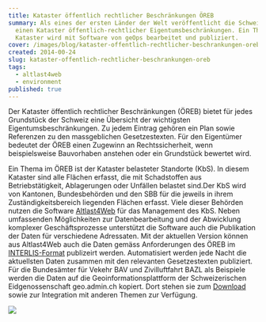 ```yaml
---
title: Kataster öffentlich rechtlicher Beschränkungen ÖREB
summary: Als eines der ersten Länder der Welt veröffentlicht die Schweiz heute
  einen Kataster öffentlich-rechtlicher Eigentumsbeschränkungen. Ein Thema im
  Kataster wird mit Software von geOps bearbeitet und publiziert.
cover: /images/blog/kataster-offentlich-rechtlicher-beschrankungen-oreb/oerebmapgeoadmin.png
created: 2014-00-24
slug: kataster-offentlich-rechtlicher-beschrankungen-oreb
tags:
  - altlast4web
  - environment
published: true
---
```


Der Kataster öffentlich rechtlicher Beschränkungen (ÖREB) bietet für jedes Grundstück der Schweiz eine Übersicht der wichtigsten Eigentumsbeschränkungen. Zu jedem Eintrag gehören ein Plan sowie Referenzen zu den massgeblichen Gesetzestexten. Für den Eigentümer bedeutet der ÖREB einen Zugewinn an Rechtssicherheit, wenn beispielsweise Bauvorhaben anstehen oder ein Grundstück bewertet wird.

Ein Thema im ÖREB ist der Kataster belasteter Standorte (KbS). In diesem Kataster sind alle Flächen erfasst, die mit Schadstoffen aus Betriebstätigkeit, Ablagerungen oder Unfällen belastet sind.Der KbS wird von Kantonen, Bundesbehörden und den SBB für die jeweils in ihrem Zuständigkeitsbereich liegenden Flächen erfasst. Viele dieser Behörden nutzen die Software [Altlast4Web](/fallstudien/altlast4web) für das Management des KbS. Neben umfassenden Möglichkeiten zur Datenbearbeitung und der Abwicklung komplexer Geschäftsprozesse unterstützt die Software auch die Publikation der Daten für verschiedene Adressaten. Mit der aktuellen Version können aus Altlast4Web auch die Daten gemäss Anforderungen des ÖREB im [INTERLIS-Format](http://www.interlis.ch) publizeirt werden. Automatisiert werden jede Nacht die aktuellsten Daten zusammen mit den relevanten Gesetzestexten publiziert. Für die Bundesämter für Vekehr BAV und Zivilluftfahrt BAZL als Beispiele werden die Daten auf die Geoinformationsplattform der Schweizerischen Eidgenossenschaft geo.admin.ch kopiert. Dort stehen sie zum [Download](http://data.geo.admin.ch/ch.bav.kataster-belasteter-standorte-oev.oereb) sowie zur Integration mit anderen Themen zur Verfügung.

[![](/images/blog/kataster-offentlich-rechtlicher-beschrankungen-oreb/oerebdatageoadmin.png)](http://data.geo.admin.ch/ch.bav.kataster-belasteter-standorte-oev.oereb)
